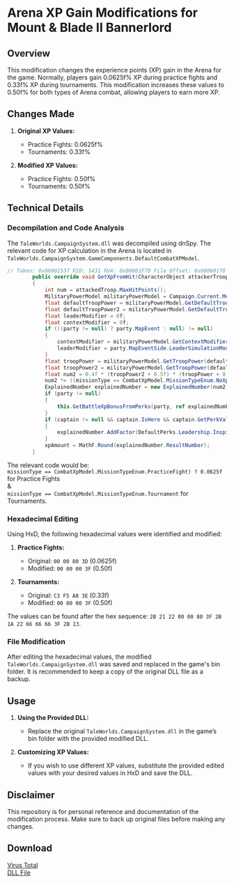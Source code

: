 # Arena XP Gain Modifications for Mount & Blade II Bannerlord

## Overview

This modification changes the experience points (XP) gain in the Arena for the game. Normally, players gain 0.0625f% XP during practice fights and 0.33f% XP during tournaments. This modification increases these values to 0.50f% for both types of Arena combat, allowing players to earn more XP.

## Changes Made

1. **Original XP Values:**
    - Practice Fights: 0.0625f%
    - Tournaments: 0.33f%

2. **Modified XP Values:**
    - Practice Fights: 0.50f%
    - Tournaments: 0.50f%

## Technical Details

### Decompilation and Code Analysis

The `TaleWorlds.CampaignSystem.dll` was decompiled using dnSpy. The relevant code for XP calculation in the Arena is located in `TaleWorlds.CampaignSystem.GameComponents.DefaultCombatXPModel`.

```csharp
// Token: 0x06001537 RID: 5431 RVA: 0x00061F70 File Offset: 0x00060170
		public override void GetXpFromHit(CharacterObject attackerTroop, CharacterObject captain, CharacterObject attackedTroop, PartyBase party, int damage, bool isFatal, CombatXpModel.MissionTypeEnum missionType, out int xpAmount)
		{
			int num = attackedTroop.MaxHitPoints();
			MilitaryPowerModel militaryPowerModel = Campaign.Current.Models.MilitaryPowerModel;
			float defaultTroopPower = militaryPowerModel.GetDefaultTroopPower(attackedTroop);
			float defaultTroopPower2 = militaryPowerModel.GetDefaultTroopPower(attackerTroop);
			float leaderModifier = 0f;
			float contextModifier = 0f;
			if (((party != null) ? party.MapEvent : null) != null)
			{
				contextModifier = militaryPowerModel.GetContextModifier(attackedTroop, party.Side, party.MapEvent.SimulationContext);
				leaderModifier = party.MapEventSide.LeaderSimulationModifier;
			}
			float troopPower = militaryPowerModel.GetTroopPower(defaultTroopPower, leaderModifier, contextModifier);
			float troopPower2 = militaryPowerModel.GetTroopPower(defaultTroopPower2, leaderModifier, contextModifier);
			float num2 = 0.4f * (troopPower2 + 0.5f) * (troopPower + 0.5f) * (float)(MathF.Min(damage, num) + (isFatal ? num : 0));
			num2 *= ((missionType == CombatXpModel.MissionTypeEnum.NoXp) ? 0f : ((missionType == CombatXpModel.MissionTypeEnum.PracticeFight) ? 0.0625f : ((missionType == CombatXpModel.MissionTypeEnum.Tournament) ? 0.33f : ((missionType == CombatXpModel.MissionTypeEnum.SimulationBattle) ? 0.9f : ((missionType == CombatXpModel.MissionTypeEnum.Battle) ? 1f : 1f)))));
			ExplainedNumber explainedNumber = new ExplainedNumber(num2, false, null);
			if (party != null)
			{
				this.GetBattleXpBonusFromPerks(party, ref explainedNumber, attackerTroop);
			}
			if (captain != null && captain.IsHero && captain.GetPerkValue(DefaultPerks.Leadership.InspiringLeader))
			{
				explainedNumber.AddFactor(DefaultPerks.Leadership.InspiringLeader.SecondaryBonus, DefaultPerks.Leadership.InspiringLeader.Name);
			}
			xpAmount = MathF.Round(explainedNumber.ResultNumber);
		}
```
The relevant code would be:<br/>
`missionType == CombatXpModel.MissionTypeEnum.PracticeFight) ? 0.0625f ` for Practice Fights <br/>
& <br/>
`missionType == CombatXpModel.MissionTypeEnum.Tournament` for Tournaments.<br/>

### Hexadecimal Editing

Using HxD, the following hexadecimal values were identified and modified:

1. **Practice Fights:**
    - Original: `00 00 80 3D` (0.0625f)
    - Modified: `00 00 00 3F` (0.50f)

2. **Tournaments:**
    - Original: `C3 F5 A8 3E` (0.33f)
    - Modified: `00 00 00 3F` (0.50f)

The values can be found after the hex sequence: `2B 21 22 00 00 80 3F 2B 1A 22 66 66 66 3F 2B 13`.

### File Modification

After editing the hexadecimal values, the modified `TaleWorlds.CampaignSystem.dll` was saved and replaced in the game's bin folder. It is recommended to keep a copy of the original DLL file as a backup.

## Usage

1. **Using the Provided DLL:**
    - Replace the original `TaleWorlds.CampaignSystem.dll` in the game’s bin folder with the provided modified DLL.

2. **Customizing XP Values:**
    - If you wish to use different XP values, substitute the provided edited values with your desired values in HxD and save the DLL.

## Disclaimer

This repository is for personal reference and documentation of the modification process. Make sure to back up original files before making any changes.

## Download

[Virus Total](enter)<br/>
[DLL File](enter)
